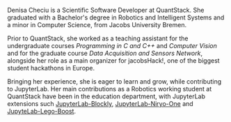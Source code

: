 Denisa Checiu is a Scientific Software Developer at QuantStack. She graduated with a Bachelor's degree
in Robotics and Intelligent Systems and a minor in Computer Science, from Jacobs University Bremen.

Prior to QuantStack, she worked as a teaching assistant for the undergraduate courses <i>Programming in C and C++</i> and <i>Computer Vision</i>
and for the graduate course <i>Data Acquisition and Sensors Network</i>, alongside her role as a main organizer for jacobsHack!, one of the biggest student hackathons in Europe.

Bringing her experience, she is eager to learn and grow, while contributing to JupyterLab. Her main contributions as a Robotics
working student at QuantStack have been in the education department, with JupyterLab extensions such <a href="https://github.com/QuantStack/jupyterlab-blockly">JupyterLab-Blockly</a>, 
<a href="https://github.com/QuantStack/jupyterlab-niryo-one">JupyterLab-Niryo-One</a> and <a href="https://github.com/QuantStack/jupyterlab-lego-boost">JupyteLab-Lego-Boost</a>.

